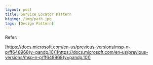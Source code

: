 ```yaml
---
layout: post
title: Service Locator Pattern
bigimg: /img/path.jpg
tags: [Design Pattern]
---
```





Refer:

[https://docs.microsoft.com/en-us/previous-versions/msp-n-p/ff648968(v=pandp.10)](https://docs.microsoft.com/en-us/previous-versions/msp-n-p/ff648968(v=pandp.10))